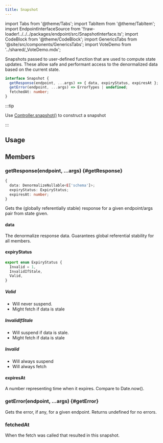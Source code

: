 ```yaml
---
title: Snapshot
---
```


<head>
  <title>Snapshot - Safe data access for Reactive Data Client</title>
</head>

import Tabs from '@theme/Tabs';
import TabItem from '@theme/TabItem';
import EndpointInterfaceSource from '!!raw-loader!../../../packages/endpoint/src/SnapshotInterface.ts';
import CodeBlock from '@theme/CodeBlock';
import GenericsTabs from '@site/src/components/GenericsTabs';
import VoteDemo from '../shared/\_VoteDemo.mdx';

Snapshots passed to user-defined function that are used to compute state updates. These
allow safe and performant access to the denormalized data based on the current state.

```ts
interface Snapshot {
  getResponse(endpoint, ...args)​ => { data, expiryStatus, expiresAt };
  getError(endpoint, ...args)​ => ErrorTypes | undefined;
  fetchedAt: number;
}
```

:::tip

Use [Controller.snapshot()](./Controller.md#snapshot) to construct a snapshot

:::

## Usage

<VoteDemo />

## Members

### getResponse(endpoint, ...args) {#getResponse}

```ts title="returns"
{
  data: DenormalizeNullable<E['schema']>;
  expiryStatus: ExpiryStatus;
  expiresAt: number;
}
```

Gets the (globally referentially stable) response for a given endpoint/args pair from state given.

#### data

The denormalize response data. Guarantees global referential stability for all members.

#### expiryStatus

```ts
export enum ExpiryStatus {
  Invalid = 1,
  InvalidIfStale,
  Valid,
}
```

##### Valid

- Will never suspend.
- Might fetch if data is stale

##### InvalidIfStale

- Will suspend if data is stale.
- Might fetch if data is stale

##### Invalid

- Will always suspend
- Will always fetch

#### expiresAt

A number representing time when it expires. Compare to Date.now().


### getError(endpoint, ...args) {#getError}

Gets the error, if any, for a given endpoint. Returns undefined for no errors.


### fetchedAt

When the fetch was called that resulted in this snapshot.
